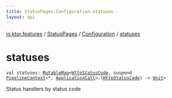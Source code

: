 ```yaml
---
title: StatusPages.Configuration.statuses - 
layout: api
---
```


<div class='api-docs-breadcrumbs'><a href="../../index.html">io.ktor.features</a> / <a href="../index.html">StatusPages</a> / <a href="index.html">Configuration</a> / <a href="./statuses.html">statuses</a></div>

# statuses

<div class="signature"><code><span class="keyword">val </span><span class="identifier">statuses</span><span class="symbol">: </span><a href="https://kotlinlang.org/api/latest/jvm/stdlib/kotlin.collections/-mutable-map/index.html"><span class="identifier">MutableMap</span></a><span class="symbol">&lt;</span><a href="../../../io.ktor.http/-http-status-code/index.html"><span class="identifier">HttpStatusCode</span></a><span class="symbol">,</span>&nbsp;<span class="keyword">suspend </span><a href="../../../io.ktor.util.pipeline/-pipeline-context/index.html"><span class="identifier">PipelineContext</span></a><span class="symbol">&lt;</span><span class="identifier">*</span><span class="symbol">,</span>&nbsp;<a href="../../../io.ktor.application/-application-call/index.html"><span class="identifier">ApplicationCall</span></a><span class="symbol">&gt;</span><span class="symbol">.</span><span class="symbol">(</span><a href="../../../io.ktor.http/-http-status-code/index.html"><span class="identifier">HttpStatusCode</span></a><span class="symbol">)</span>&nbsp;<span class="symbol">-&gt;</span>&nbsp;<a href="https://kotlinlang.org/api/latest/jvm/stdlib/kotlin/-unit/index.html"><span class="identifier">Unit</span></a><span class="symbol">&gt;</span></code></div>

Status handlers by status code

